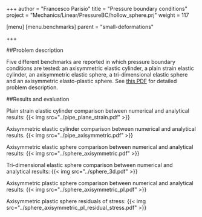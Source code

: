 +++
author = "Francesco Parisio"
title = "Pressure boundary conditions"
project = "Mechanics/Linear/PressureBC/hollow_sphere.prj"
weight = 117

[menu]
  [menu.benchmarks]
    parent = "small-deformations"

+++

##Problem description

Five different benchmarks are reported in which pressure boundary conditions are tested: an axisymmetric elastic cylinder, a plain strain elastic cylinder, an axisymmetric elastic sphere, a tri-dimensional elastic sphere and an axisymmetric elasto-plastic sphere.
See [this PDF](../pressure_bc.pdf) for detailed problem description.

##Results and evaluation

Plain strain elastic cylinder comparison between numerical and analytical results:
{{< img src="../pipe_plane_strain.pdf" >}}

Axisymmetric elastic cylinder comparison between numerical and analytical results.
{{< img src="../pipe_axisymmetric.pdf" >}}

Axisymmetric elastic sphere comparison between numerical and analytical results:
{{< img src="../sphere_axisymmetric.pdf" >}}

Tri-dimensional elastic sphere comparison between numerical and analytical results:
{{< img src="../sphere_3d.pdf" >}}

Axisymmetric plastic sphere comparison between numerical and analytical results:
{{< img src="../sphere_axisymmetric_pl.pdf" >}}

Axisymmetric plastic sphere residuals of stress:
{{< img src="../sphere_axisymmetric_pl_residual_stress.pdf" >}}

